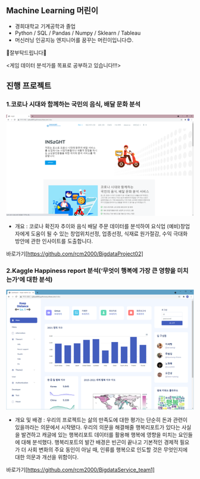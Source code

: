 ## Machine Learning 머린이

* 경희대학교 기계공학과 졸업
* Python / SQL / Pandas / Numpy / Sklearn / Tableau
* 머신러닝 인공지능 엔지니어를 꿈꾸는 머린이입니다😊.



🙌잘부탁드립니다🙌

<게임 데이터 분석가를 목표로 공부하고 있습니다!!!>

## 진행 프로젝트
### 1.코로나 시대와 함께하는 국민의 음식, 배달 문화 분석
![main](md-images/main.png)

- 개요 : 코로나 확진자 추이와 음식 배달 주문 데이터를 분석하여 요식업 (예비)창업자에게 도움이 될 수 있는 창업위치선정, 업종선정, 식재료 원가절감, 수익 극대화 방안에 관한 인사이트를 도출합니다.

바로가기[https://github.com/rcm2000/BigdataProject02]

### 2.Kaggle Happiness report 분석(‘무엇이 행복에 가장 큰 영향을 미치는가’에 대한 분석)
![index2](md-images/index2.png)
- 개요 및 배경 : 우리의 프로젝트는 삶의 만족도에 대한 평가는 단순히 돈과 관련이 있을까라는 의문에서 시작됐다. 우리의 의문을 해결해줄 행복리포트가 있다는 사실을 발견하고 캐글에 있는 행복리포트 데이터를 활용해 행복에 영향을 미치는 요인들에 대해 분석했다. 행복리포트의 발간 배경은 빈곤이 끝나고 기본적인 경제적 필요가 더 사회 변화의 주요 동인이 아닐 때, 인류를 행복으로 인도할 것은 무엇인지에 대한 의문과 개선을 위함이다.

바로가기[https://github.com/rcm2000/BigdataService_team1]
